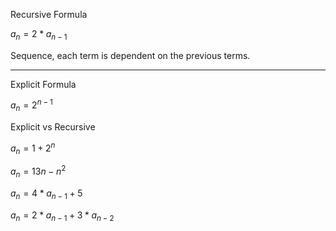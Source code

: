 <!-- $_{n+1}$ -->

<!-- ![\Large x=\frac{-b\pm\sqrt{b^2-4ac}}{2a}](https://latex.codecogs.com/svg.latex?\Large&space;x=\frac{-b\pm\sqrt{b^2-4ac}}{2a}) -->

<!-- $$\sum_{i=1}^n X_i$$ -->

<!-- $k_{n+1}$ -->

<p>Recursive Formula</p>

$a_{n}=2*a_{n-1}$

<p>Sequence, each term is dependent on the previous terms.</p>
<hr/>

<p>Explicit Formula</p>

$a_{n}=2^{n-1}$

<!-- <p>Sequence where each term is found by using number of terms</p> -->

<p>Explicit vs Recursive</p>

$a_{n}=1+2^n$

$a_{n}=13{n}-{n}^2$

$a_{n}=4*a_{n-1}+5$

$a_{n}=2*a_{n-1}+3*a_{n-2}$


<!-- $a_{n}=2*a_{n-1}+3*a_{n-2}$  -->